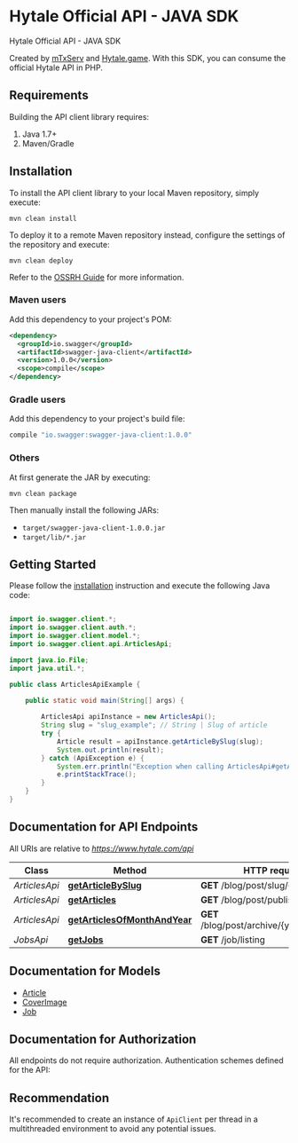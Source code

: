 # Hytale Official API - JAVA SDK

Hytale Official API - JAVA SDK

Created by [mTxServ](https://mtxserv.com) and [Hytale.game](https://hytale.game).
With this SDK, you can consume the official Hytale API in PHP.


## Requirements

Building the API client library requires:
1. Java 1.7+
2. Maven/Gradle

## Installation

To install the API client library to your local Maven repository, simply execute:

```shell
mvn clean install
```

To deploy it to a remote Maven repository instead, configure the settings of the repository and execute:

```shell
mvn clean deploy
```

Refer to the [OSSRH Guide](http://central.sonatype.org/pages/ossrh-guide.html) for more information.

### Maven users

Add this dependency to your project's POM:

```xml
<dependency>
  <groupId>io.swagger</groupId>
  <artifactId>swagger-java-client</artifactId>
  <version>1.0.0</version>
  <scope>compile</scope>
</dependency>
```

### Gradle users

Add this dependency to your project's build file:

```groovy
compile "io.swagger:swagger-java-client:1.0.0"
```

### Others

At first generate the JAR by executing:

```shell
mvn clean package
```

Then manually install the following JARs:

* `target/swagger-java-client-1.0.0.jar`
* `target/lib/*.jar`

## Getting Started

Please follow the [installation](#installation) instruction and execute the following Java code:

```java

import io.swagger.client.*;
import io.swagger.client.auth.*;
import io.swagger.client.model.*;
import io.swagger.client.api.ArticlesApi;

import java.io.File;
import java.util.*;

public class ArticlesApiExample {

    public static void main(String[] args) {
        
        ArticlesApi apiInstance = new ArticlesApi();
        String slug = "slug_example"; // String | Slug of article
        try {
            Article result = apiInstance.getArticleBySlug(slug);
            System.out.println(result);
        } catch (ApiException e) {
            System.err.println("Exception when calling ArticlesApi#getArticleBySlug");
            e.printStackTrace();
        }
    }
}

```

## Documentation for API Endpoints

All URIs are relative to *https://www.hytale.com/api*

Class | Method | HTTP request | Description
------------ | ------------- | ------------- | -------------
*ArticlesApi* | [**getArticleBySlug**](docs/ArticlesApi.md#getArticleBySlug) | **GET** /blog/post/slug/{slug} | 
*ArticlesApi* | [**getArticles**](docs/ArticlesApi.md#getArticles) | **GET** /blog/post/published | 
*ArticlesApi* | [**getArticlesOfMonthAndYear**](docs/ArticlesApi.md#getArticlesOfMonthAndYear) | **GET** /blog/post/archive/{year}/{month}/ | 
*JobsApi* | [**getJobs**](docs/JobsApi.md#getJobs) | **GET** /job/listing | 


## Documentation for Models

 - [Article](docs/Article.md)
 - [CoverImage](docs/CoverImage.md)
 - [Job](docs/Job.md)


## Documentation for Authorization

All endpoints do not require authorization.
Authentication schemes defined for the API:

## Recommendation

It's recommended to create an instance of `ApiClient` per thread in a multithreaded environment to avoid any potential issues.
